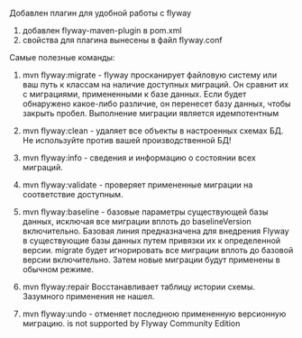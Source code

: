 Добавлен плагин для удобной работы с flyway

1. добавлен flyway-maven-plugin в pom.xml
2. свойства для плагина вынесены в файл flyway.conf

Самые полезные команды:

1. mvn flyway:migrate -  flyway просканирует файловую систему или ваш путь к классам на наличие доступных миграций. 
Он сравнит их с миграциями, примененными к базе данных. 
Если будет обнаружено какое-либо различие, он перенесет базу данных, чтобы закрыть пробел.
Выполнение миграции является идемпотентным

2. mvn flyway:clean - удаляет все объекты в настроенных схемах БД. Не используйте против вашей производственной БД!

3. mvn flyway:info - сведения и информацию о состоянии всех миграций.

4. mvn flyway:validate - проверяет примененные миграции на соответствие доступным. 

5. mvn flyway:baseline - базовые параметры существующей базы данных, исключая все миграции вплоть до baselineVersion включительно.
Базовая линия предназначена для внедрения Flyway в существующие базы данных путем привязки их к определенной версии. 
migrate будет игнорировать все миграции вплоть до базовой версии включительно. 
Затем новые миграции будут применены в обычном режиме.

6. mvn flyway:repair Восстанавливает таблицу истории схемы. Зазумного применения не нашел.

7. mvn flyway:undo - отменяет последнюю примененную версионную миграцию. 
is not supported by Flyway Community Edition

